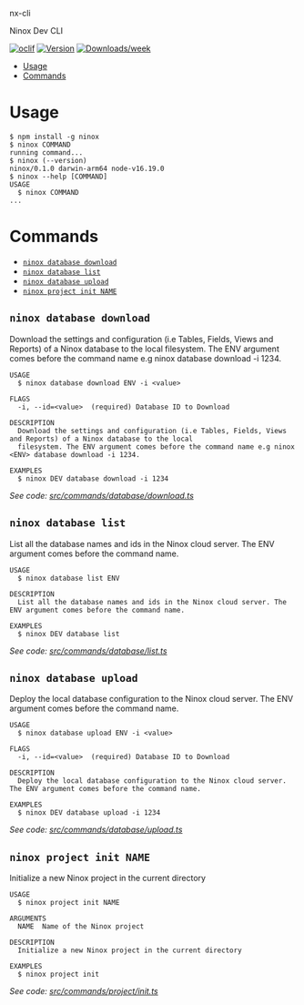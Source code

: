nx-cli

Ninox Dev CLI


[![oclif](https://img.shields.io/badge/cli-oclif-brightgreen.svg)](https://oclif.io)
[![Version](https://img.shields.io/npm/v/nx-cli.svg)](https://npmjs.org/package/nx-cli)
[![Downloads/week](https://img.shields.io/npm/dw/nx-cli.svg)](https://npmjs.org/package/nx-cli)


<!-- toc -->
* [Usage](#usage)
* [Commands](#commands)
<!-- tocstop -->
# Usage
<!-- usage -->
```sh-session
$ npm install -g ninox
$ ninox COMMAND
running command...
$ ninox (--version)
ninox/0.1.0 darwin-arm64 node-v16.19.0
$ ninox --help [COMMAND]
USAGE
  $ ninox COMMAND
...
```
<!-- usagestop -->
# Commands
<!-- commands -->
* [`ninox database download`](#ninox-database-download)
* [`ninox database list`](#ninox-database-list)
* [`ninox database upload`](#ninox-database-upload)
* [`ninox project init NAME`](#ninox-project-init-name)

## `ninox database download`

Download the settings and configuration (i.e Tables, Fields, Views and Reports) of a Ninox database to the local filesystem. The ENV argument comes before the command name e.g ninox <ENV> database download -i 1234.

```
USAGE
  $ ninox database download ENV -i <value>

FLAGS
  -i, --id=<value>  (required) Database ID to Download

DESCRIPTION
  Download the settings and configuration (i.e Tables, Fields, Views and Reports) of a Ninox database to the local
  filesystem. The ENV argument comes before the command name e.g ninox <ENV> database download -i 1234.

EXAMPLES
  $ ninox DEV database download -i 1234
```

_See code: [src/commands/database/download.ts](https://github.com/ninoxdb/ninox-dev-cli/blob/v0.1.0/src/commands/database/download.ts)_

## `ninox database list`

List all the database names and ids in the Ninox cloud server. The ENV argument comes before the command name.

```
USAGE
  $ ninox database list ENV

DESCRIPTION
  List all the database names and ids in the Ninox cloud server. The ENV argument comes before the command name.

EXAMPLES
  $ ninox DEV database list
```

_See code: [src/commands/database/list.ts](https://github.com/ninoxdb/ninox-dev-cli/blob/v0.1.0/src/commands/database/list.ts)_

## `ninox database upload`

Deploy the local database configuration to the Ninox cloud server. The ENV argument comes before the command name.

```
USAGE
  $ ninox database upload ENV -i <value>

FLAGS
  -i, --id=<value>  (required) Database ID to Download

DESCRIPTION
  Deploy the local database configuration to the Ninox cloud server. The ENV argument comes before the command name.

EXAMPLES
  $ ninox DEV database upload -i 1234
```

_See code: [src/commands/database/upload.ts](https://github.com/ninoxdb/ninox-dev-cli/blob/v0.1.0/src/commands/database/upload.ts)_

## `ninox project init NAME`

Initialize a new Ninox project in the current directory

```
USAGE
  $ ninox project init NAME

ARGUMENTS
  NAME  Name of the Ninox project

DESCRIPTION
  Initialize a new Ninox project in the current directory

EXAMPLES
  $ ninox project init
```

_See code: [src/commands/project/init.ts](https://github.com/ninoxdb/ninox-dev-cli/blob/v0.1.0/src/commands/project/init.ts)_
<!-- commandsstop -->
